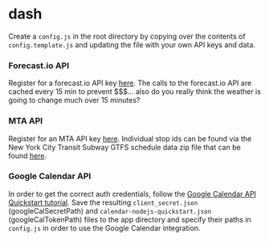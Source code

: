 # dash

Create a `config.js` in the root directory by copying over the contents of `config.template.js` and updating the file with your own API keys and data.

### Forecast.io API

Register for a forecast.io API key [here](https://developer.forecast.io/). The calls to the forecast.io API are cached every 15 min to prevent $$$... also do you really think the weather is going to change much over 15 minutes?

### MTA API

Register for an MTA API key [here](http://datamine.mta.info/user/register). Individual stop ids can be found via the New York City Transit Subway GTFS schedule data zip file that can be found [here](http://web.mta.info/developers/developer-data-terms.html#data).

### Google Calendar API

In order to get the correct auth credentials, follow the [Google Calendar API Quickstart tutorial](https://developers.google.com/google-apps/calendar/quickstart/nodejs). Save the resulting `client_secret.json` (googleCalSecretPath) and `calendar-nodejs-quickstart.json` (googleCalTokenPath) files to the app directory and specify their paths in `config.js` in order to use the Google Calendar integration.
